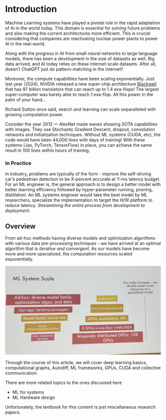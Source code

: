 # Introduction
Machine Learning systems have played a pivotal role in the rapid adaptation of Ai in the world today. This domain is essential for solving future problems and also making the current architectures more efficient. This is crucial considering that companies are reactivating nuclear power plants to power AI in the real-world. 

Along with the progress in AI from small neural networks to large language models, there has been a development in the size of datasets as well. Big data arrived, and AI today relies on these internet-scale datasets. After all, doesn’t ChatGPT just do pattern-matching in the internet?

Moreover, the compute capabilities have been scaling exponentially. Just last year (2024), NVIDIA released a new super-chip architecture [Blackwell](https://nvidianews.nvidia.com/news/nvidia-blackwell-platform-arrives-to-power-a-new-era-of-computing) that has 97 billion transistors that can reach up to 1.4 exa-flops! The largest super-computer was barely able to reach 1 exa-flop. All this power in the palm of your hand…

Richard Sutton once said, search and learning can scale unparalleled with growing computation power. 

Consider the year 2012 — AlexNet made waves showing SOTA capabilities with images. They use Stochastic Gradient Descent, dropout, convolution networks and initialization techniques. Without ML systems (CUDA, etc), the code would have been 44,000 lines with days of training! With these systems (Jax, PyTorch, TensorFlow) in place, you can achieve the same result in 100 lines within hours of training.

### In Practice
In industry, problems are typically of the form - improve the self-driving car’s pedestrian detection to be X-percent accurate at Y-ms latency budget. For an ML engineer is, the general approach is to design a better model with better learning efficiency followed by hyper-parameter running, pruning, distillation. An ML systems engineer would take the best model by ML researchers, specialize the implementation to target the H/W platform to reduce latency. *Streamlining the entire process from development to deployment*. 

## Overview 
From ad-hoc methods having diverse models and optimization algorithms with various data pre-processing techniques - we have arrived at an optimal algorithm that is *iterative and convergent*. As our models have become more and more specialized, the computation resources scaled exponentially. 

![](assets/img/2025-01-06-data-systems-for-ml/17363053041704.jpg)

Through the course of this article, we will cover deep learning basics, computational graphs, Autodiff, ML frameworks, GPUs, CUDA and collective communication.

There are more related topics to the ones discussed here
- ML for systems
- ML Hardware design

Unfortunately, the textbook for this content is just miscellaneous research papers. 


